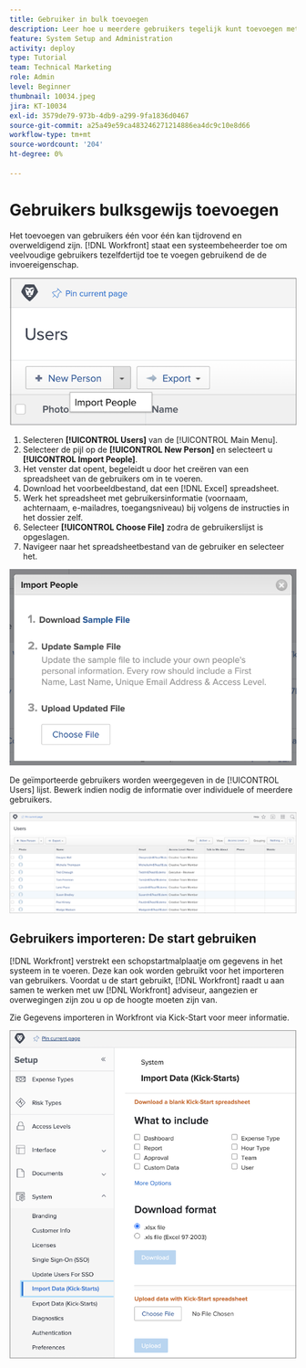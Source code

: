 ```yaml
---
title: Gebruiker in bulk toevoegen
description: Leer hoe u meerdere gebruikers tegelijk kunt toevoegen met een spreadsheet voor een startsjabloon.
feature: System Setup and Administration
activity: deploy
type: Tutorial
team: Technical Marketing
role: Admin
level: Beginner
thumbnail: 10034.jpeg
jira: KT-10034
exl-id: 3579de79-973b-4db9-a299-9fa1836d0467
source-git-commit: a25a49e59ca483246271214886ea4dc9c10e8d66
workflow-type: tm+mt
source-wordcount: '204'
ht-degree: 0%

---
```


# Gebruikers bulksgewijs toevoegen

Het toevoegen van gebruikers één voor één kan tijdrovend en overweldigend zijn. [!DNL Workfront] staat een systeembeheerder toe om veelvoudige gebruikers tezelfdertijd toe te voegen gebruikend de de invoereigenschap.

![[!UICONTROL Import People] menuoptie](assets/admin-fund-adding-users-5.png)

1. Selecteren **[!UICONTROL Users]** van de [!UICONTROL Main Menu].
1. Selecteer de pijl op de **[!UICONTROL New Person]** en selecteert u **[!UICONTROL Import People]**.
1. Het venster dat opent, begeleidt u door het creëren van een spreadsheet van de gebruikers om in te voeren.
1. Download het voorbeeldbestand, dat een [!DNL Excel] spreadsheet.
1. Werk het spreadsheet met gebruikersinformatie (voornaam, achternaam, e-mailadres, toegangsniveau) bij volgens de instructies in het dossier zelf.
1. Selecteer **[!UICONTROL Choose File]** zodra de gebruikerslijst is opgeslagen.
1. Navigeer naar het spreadsheetbestand van de gebruiker en selecteer het.

![Het venster Personen importeren](assets/admin-fund-adding-users-6.png)

De geïmporteerde gebruikers worden weergegeven in de [!UICONTROL Users] lijst. Bewerk indien nodig de informatie over individuele of meerdere gebruikers.

![Lijst met gebruikers](assets/admin-fund-adding-users-7.png)

## Gebruikers importeren: De start gebruiken

[!DNL Workfront] verstrekt een schopstartmalplaatje om gegevens in het systeem in te voeren. Deze kan ook worden gebruikt voor het importeren van gebruikers. Voordat u de start gebruikt, [!DNL Workfront] raadt u aan samen te werken met uw [!DNL Workfront] adviseur, aangezien er overwegingen zijn zou u op de hoogte moeten zijn van.

<!---
paragraph below needs URL to article
--->

Zie Gegevens importeren in Workfront via Kick-Start voor meer informatie.

![[!UICONTROL Import Data] ([!UICONTROL Kick-Starts]) venster in [!UICONTROL Setup] gebied](assets/admin-fund-adding-users-8.png)

<!--
Learn more URLs
Import users
Import data into Workfront via Kick-Starts
-->
